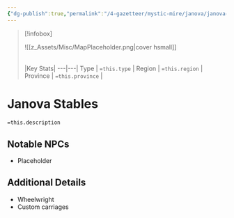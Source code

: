 ```yaml
---
{"dg-publish":true,"permalink":"/4-gazetteer/mystic-mire/janova/janova-stables/","noteIcon":""}
---
```





> [!infobox]
> 
> ![[z_Assets/Misc/MapPlaceholder.png\|cover hsmall]]
> ###### 
> |Key Stats|
> ---|---|
> Type | `=this.type` |
> Region | `=this.region` |
> Province | `=this.province` |

# Janova Stables

 `=this.description`

## Notable NPCs 
- Placeholder 

## Additional Details
- Wheelwright 
- Custom carriages 

